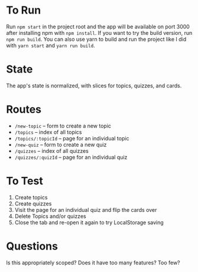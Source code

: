 # To Run

Run `npm start` in the project root and the app will be available on port 3000 after installing npm with `npm install`. If you want to try the build version, run `npm run build`. You can also use yarn to build and run the project like I did with `yarn start` and `yarn run build`.

# State

The app's state is normalized, with slices for topics, quizzes, and cards.

# Routes

- `/new-topic` – form to create a new topic
- `/topics` – index of all topics
- `/topics/:topicId` – page for an individual topic
- `/new-quiz` – form to create a new quiz
- `/quizzes` – index of all quizzes
- `/quizzes/:quizId` – page for an individual quiz

# To Test

1. Create topics
2. Create quizzes
3. Visit the page for an individual quiz and flip the cards over
4. Delete Topics and/or quizzes
5. Close the tab and re-open it again to try LocalStorage saving


# Questions

Is this appropriately scoped? Does it have too many features? Too few?
